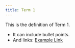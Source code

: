 ```yaml
---
title: Term 1
---
```


This is the definition of Term 1. 

* It can include bullet points.
* And links: [Example Link](https://www.example.com)
